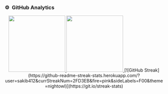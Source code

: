 
### ⚙️ &nbsp;GitHub Analytics

<p align="center">
<a href="https://github.com/sakib412">
  <img height="180em" src="https://github-readme-stats-eight-theta.vercel.app/api?username=sakib412&show_icons=true&theme=algolia&include_all_commits=true&count_private=true"/>
  <img height="180em" src="https://github-readme-stats-eight-theta.vercel.app/api/top-langs/?username=sakib412&layout=compact&langs_count=10&theme=algolia"/>
</a>
<!--  CONTRIBUTION AND STREAK BLOCK -->
 [![GitHub Streak](https://github-readme-streak-stats.herokuapp.com/?user=sakib412&currStreakNum=2FD3EB&fire=pink&sideLabels=F00&theme=nightowl)](https://git.io/streak-stats)
</p>

